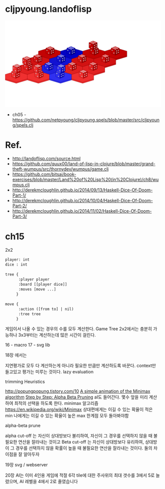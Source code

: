 # cljpyoung.landoflisp


<img src="landoflisp.svg"/>


* ch05 - https://github.com/netpyoung/cljpyoung.spels/blob/master/src/cljpyoung/spels.clj

# Ref.
* http://landoflisp.com/source.html
* https://github.com/quux00/land-of-lisp-in-clojure/blob/master/grand-theft-wumpus/src/thornydev/wumpus/game.clj
* https://github.com/bitsai/book-exercises/blob/master/Land%20of%20Lisp%20(in%20Clojure)/ch8/wumpus.clj
* http://derekmcloughlin.github.io/2014/09/13/Haskell-Dice-Of-Doom-Part-1/
* http://derekmcloughlin.github.io/2014/10/04/Haskell-Dice-Of-Doom-Part-2/
* http://derekmcloughlin.github.io/2014/11/02/Haskell-Dice-Of-Doom-Part-3/

# ch15
2x2

```
player: int
dice : int

tree {
      :player player
      :board [[player dice]]
      :moves [move ...]
     }

move {
      :action ([from to] | nil)
      :tree tree
     }
```

게임이서 나올 수 있는 경우의 수를 모두 계산한다.
Game Tree
2x2에서는 충분히 가능하나
3x3부터는 계산하는데 많은 시간이 걸린다.

16 - macro
17 - svg lib

18장 에서는

지연평가로 모두 다 계산하는게 아니라 필요한 만큼만 계산하도록 바꾼다.
context만 들고있고 평가는 미루는 것이다.
lazy evaluation

trimming
Heuristics


http://popungpopung.tistory.com/10
[A simple animation of the Minimax algorithm](https://www.youtube.com/watch?v=zDskcx8FStA)
[Step by Step: Alpha Beta Pruning](https://www.youtube.com/watch?v=xBXHtz4Gbdo)
aI도 들어간다.
몇수 앞을 미리 계산하여 최적의 선택을 하도록 한다.
minimax 알고리즘
https://en.wikipedia.org/wiki/Minimax
상대편에게는 이길 수 있는 확율이 적은 min
나에게는 이길 수 있는 확율이 높은 max
한계점
모두 돌아봐야함


alpha-beta prune

alpha cut-off 는 자신이 상대방보다 불리하여, 자신이 그 경우를 선택하지 않을 때 불필요한 연산을 잘라내는 것이고
Beta cut-off 는 자신이 상대방보다 유리하여, 상대방이 그 경우를 선택하지 않을 확률이 높을 때 불필요한 연산을 잘라내는 것이다. 둘의 차이점을 잘 알아두자

19장
svg / webserver

20장
 AI는 이미 4인용 게임에 적절
6각 tile에 대한 주사위의 최대 갯수를 3에서 5로 늘렸으며, AI 레벨을 4에서 2로 줄였습니다
